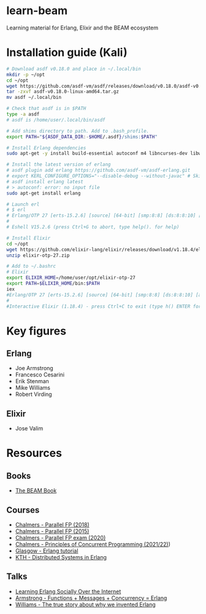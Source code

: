 # learn-beam
Learning material for Erlang, Elixir and the BEAM ecosystem


# Installation guide (Kali)
```bash
# Download asdf v0.18.0 and place in ~/.local/bin
mkdir -p ~/opt
cd ~/opt
wget https://github.com/asdf-vm/asdf/releases/download/v0.18.0/asdf-v0.18.0-linux-amd64.tar.gz
tar -zxvf asdf-v0.18.0-linux-amd64.tar.gz
mv asdf ~/.local/bin

# Check that asdf is in $PATH
type -a asdf 
# asdf is /home/user/.local/bin/asdf

# Add shims directory to path. Add to .bash_profile.
export PATH="${ASDF_DATA_DIR:-$HOME/.asdf}/shims:$PATH"

# Install Erlang dependencies
sudo apt-get -y install build-essential autoconf m4 libncurses-dev libwxgtk3.2-dev libwxgtk-webview3.2-dev libgl1-mesa-dev libglu1-mesa-dev libpng-dev libssh-dev unixodbc-dev xsltproc fop libxml2-utils

# Install the latest version of erlang
# asdf plugin add erlang https://github.com/asdf-vm/asdf-erlang.git
# export KERL_CONFIGURE_OPTIONS="--disable-debug --without-javac" # Skip Java dependency
# asdf install erlang latest
# > autoconf: error: no input file
sudo apt-get install erlang

# Launch erl
# $ erl
# Erlang/OTP 27 [erts-15.2.6] [source] [64-bit] [smp:8:8] [ds:8:8:10] [async-threads:1] [jit:ns]
#
# Eshell V15.2.6 (press Ctrl+G to abort, type help(). for help)

# Install Elixir
cd ~/opt
wget https://github.com/elixir-lang/elixir/releases/download/v1.18.4/elixir-otp-27.zip
unzip elixir-otp-27.zip

# Add to ~/.bashrc
# Elixir
export ELIXIR_HOME=/home/user/opt/elixir-otp-27
export PATH=$ELIXIR_HOME/bin:$PATH
iex
#Erlang/OTP 27 [erts-15.2.6] [source] [64-bit] [smp:8:8] [ds:8:8:10] [async-threads:1] [jit:ns]
#
#Interactive Elixir (1.18.4) - press Ctrl+C to exit (type h() ENTER for help)
```

# Key figures

## Erlang
* Joe Armstrong
* Francesco Cesarini
* Erik Stenman
* Mike Williams
* Robert Virding

## Elixir
* Jose Valim

# Resources

## Books
* [The BEAM Book](https://blog.stenmans.org/theBeamBook/)

## Courses
* [Chalmers - Parallel FP (2018)](https://www.cse.chalmers.se/edu/course.2018/DAT280_Parallel_Functional_Programming/lectures.html)
* [Chalmers - Parallel FP (2015)](https://www.cse.chalmers.se/edu/year/2015/course/DAT280_Parallel_Functional_Programming/)
* [Chalmers - Parallel FP exam (2020)](https://www.chalmerstenta.nu/tenta/DAT280__-__Parallell__funktionell__programmering/20200820i.pdf)
* [Chalmers - Principles of Concurrent Programming (2021/22)](https://www.cse.chalmers.se/edu/course.2021/TDA384_LP1/files/lectures/))
* [Glasgow - Erlang tutorial](https://www.dcs.gla.ac.uk/~amirg/tutorial/erlang/)
* [KTH - Distributed Systems in Erlang](https://people.kth.se/~johanmon/dse.html)

## Talks
* [Learning Erlang Socially Over the Internet](https://www.cs.kent.ac.uk/people/staff/sjt/TFPIE2017/TFPIE_2017/Slides/Adams.pdf)
* [Armstrong - Functions + Messages + Concurrency = Erlang](https://www.erlang-factory.com/upload/presentations/45/keynote_joearmstrong.pdf)
* [Williams - The true story about why we invented Erlang](https://www.erlang-factory.com/upload/presentations/416/MikeWilliams.pdf)
